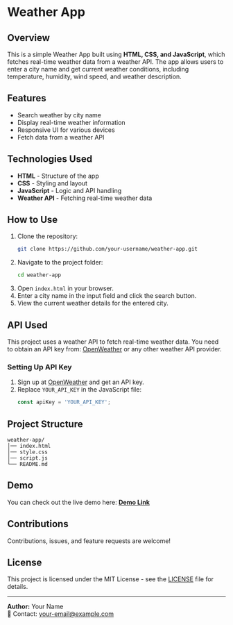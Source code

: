 # Weather App

## Overview

This is a simple Weather App built using **HTML, CSS, and JavaScript**, which fetches real-time weather data from a weather API. The app allows users to enter a city name and get current weather conditions, including temperature, humidity, wind speed, and weather description.

## Features

- Search weather by city name
- Display real-time weather information
- Responsive UI for various devices
- Fetch data from a weather API

## Technologies Used

- **HTML** - Structure of the app
- **CSS** - Styling and layout
- **JavaScript** - Logic and API handling
- **Weather API** - Fetching real-time weather data

## How to Use

1. Clone the repository:
   ```sh
   git clone https://github.com/your-username/weather-app.git
   ```
2. Navigate to the project folder:
   ```sh
   cd weather-app
   ```
3. Open `index.html` in your browser.
4. Enter a city name in the input field and click the search button.
5. View the current weather details for the entered city.

## API Used

This project uses a weather API to fetch real-time weather data. You need to obtain an API key from:
[OpenWeather](https://openweathermap.org/) or any other weather API provider.

### Setting Up API Key

1. Sign up at [OpenWeather](https://openweathermap.org/) and get an API key.
2. Replace `YOUR_API_KEY` in the JavaScript file:
   ```javascript
   const apiKey = 'YOUR_API_KEY';
   ```

## Project Structure

```
weather-app/
│── index.html
│── style.css
│── script.js
└── README.md
```

## Demo

You can check out the live demo here: **[Demo Link](https://your-live-demo-link.com)**

## Contributions

Contributions, issues, and feature requests are welcome!

## License

This project is licensed under the MIT License - see the [LICENSE](LICENSE) file for details.

---

**Author:** Your Name\
📧 Contact: [your-email@example.com](mailto\:your-email@example.com)

